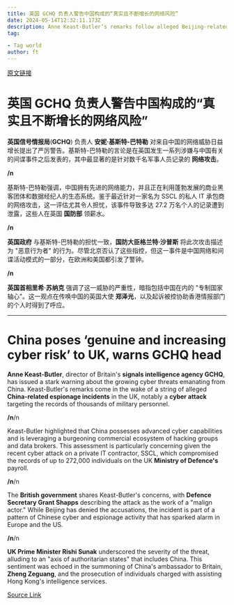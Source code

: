 ```yaml
---
title: 英国 GCHQ 负责人警告中国构成的“真实且不断增长的网络风险”
date: 2024-05-14T12:32:11.173Z
description: Anne Keast-Butler’s remarks follow alleged Beijing-related espionage activity in Britain
tag: 

- Tag world
author: ft
---
```


[原文链接](https://ft.com/content/22249735-29ed-4902-8a43-482943ae3323)

# 英国 GCHQ 负责人警告中国构成的“真实且不断增长的网络风险”

**英国信号情报局**(**GCHQ**) 负责人 **安妮·基斯特-巴特勒** 对来自中国的网络威胁日益增长提出了严厉警告。基斯特-巴特勒的言论是在英国发生一系列涉嫌与中国有关的间谍事件之后发表的，其中最显著的是针对数千名军事人员记录的 **网络攻击**。

**/n**

基斯特-巴特勒强调，中国拥有先进的网络能力，并且正在利用蓬勃发展的商业黑客团体和数据经纪人的生态系统。鉴于最近针对一家名为 SSCL 的私人 IT 承包商的网络攻击，这一评估尤其令人担忧，该事件导致多达 27.2 万名个人的记录遭到泄露，这些人在英国 **国防部** 领薪水。

**/n**

**英国政府** 与基斯特-巴特勒的担忧一致，**国防大臣格兰特·沙普斯** 将此次攻击描述为 "恶意行为者" 的行为。尽管北京否认了这些指控，但这一事件是中国网络和间谍活动模式的一部分，在欧洲和美国都引发了警钟。

**/n**

**英国首相里希·苏纳克** 强调了这一威胁的严重性，暗指包括中国在内的 "专制国家轴心"。这一观点在传唤中国的英国大使 **郑泽光**，以及起诉被控协助香港情报部门的个人时得到了呼应。

---

# China poses ‘genuine and increasing cyber risk’ to UK, warns GCHQ head

**Anne Keast-Butler**, director of Britain's **signals intelligence agency GCHQ**, has issued a stark warning about the growing cyber threats emanating from China. Keast-Butler's remarks come in the wake of a string of alleged **China-related espionage incidents** in the UK, notably a **cyber attack** targeting the records of thousands of military personnel. 

**/n**/n

Keast-Butler highlighted that China possesses advanced cyber capabilities and is leveraging a burgeoning commercial ecosystem of hacking groups and data brokers. This assessment is particularly concerning given the recent cyber attack on a private IT contractor, SSCL, which compromised the records of up to 272,000 individuals on the UK **Ministry of Defence's** payroll. 

**/n**/n

The **British government** shares Keast-Butler's concerns, with **Defence Secretary Grant Shapps** describing the attack as the work of a "malign actor." While Beijing has denied the accusations, the incident is part of a pattern of Chinese cyber and espionage activity that has sparked alarm in Europe and the US. 

**/n**/n

**UK Prime Minister Rishi Sunak** underscored the severity of the threat, alluding to an "axis of authoritarian states" that includes China. This sentiment was echoed in the summoning of China's ambassador to Britain, **Zheng Zeguang**, and the prosecution of individuals charged with assisting Hong Kong's intelligence services.

[Source Link](https://ft.com/content/22249735-29ed-4902-8a43-482943ae3323)

